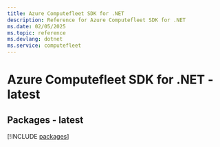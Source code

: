 ```yaml
---
title: Azure Computefleet SDK for .NET
description: Reference for Azure Computefleet SDK for .NET
ms.date: 02/05/2025
ms.topic: reference
ms.devlang: dotnet
ms.service: computefleet
---
```

# Azure Computefleet SDK for .NET - latest
## Packages - latest
[!INCLUDE [packages](computefleet-index.md)]